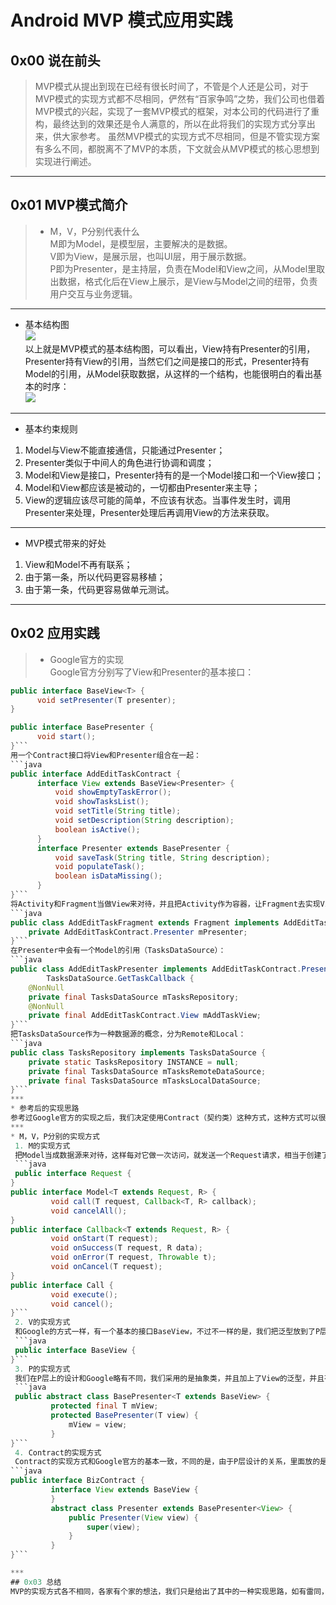 # Android MVP 模式应用实践

## 0x00 说在前头
>MVP模式从提出到现在已经有很长时间了，不管是个人还是公司，对于MVP模式的实现方式都不尽相同，俨然有“百家争鸣”之势，我们公司也借着MVP模式的兴起，实现了一套MVP模式的框架，对本公司的代码进行了重构，最终达到的效果还是令人满意的，所以在此将我们的实现方式分享出来，供大家参考。
虽然MVP模式的实现方式不尽相同，但是不管实现方案有多么不同，都脱离不了MVP的本质，下文就会从MVP模式的核心思想到实现进行阐述。  

***
## 0x01 MVP模式简介
>* M，V，P分别代表什么  
M即为Model，是模型层，主要解决的是数据。  
V即为View，是展示层，也叫UI层，用于展示数据。  
P即为Presenter，是主持层，负责在Model和View之间，从Model里取出数据，格式化后在View上展示，是View与Model之间的纽带，负责用户交互与业务逻辑。
***
* 基本结构图  
![](./mvp结构图.png)  
以上就是MVP模式的基本结构图，可以看出，View持有Presenter的引用，Presenter持有View的引用，当然它们之间是接口的形式，Presenter持有Model的引用，从Model获取数据，从这样的一个结构，也能很明白的看出基本的时序：  
![](./mvp时序图.png)  
***
* 基本约束规则  
 1. Model与View不能直接通信，只能通过Presenter；  
 2. Presenter类似于中间人的角色进行协调和调度；  
 3. Model和View是接口，Presenter持有的是一个Model接口和一个View接口；  
 4. Model和View都应该是被动的，一切都由Presenter来主导；  
 5. View的逻辑应该尽可能的简单，不应该有状态。当事件发生时，调用Presenter来处理，Presenter处理后再调用View的方法来获取。  
 ***
* MVP模式带来的好处
 1. View和Model不再有联系；
 2. 由于第一条，所以代码更容易移植；  
 3. 由于第一条，代码更容易做单元测试。    

***
## 0x02 应用实践  

>* Google官方的实现  
Google官方分别写了View和Presenter的基本接口：  
```java
public interface BaseView<T> {  
      void setPresenter(T presenter);
}
```  
```java
public interface BasePresenter {  
      void start();
}```  
用一个Contract接口将View和Presenter组合在一起：  
```java
public interface AddEditTaskContract {   
      interface View extends BaseView<Presenter> {
          void showEmptyTaskError();
          void showTasksList();
          void setTitle(String title);
          void setDescription(String description);
          boolean isActive();
      }
      interface Presenter extends BasePresenter {
          void saveTask(String title, String description);
          void populateTask();
          boolean isDataMissing();
      }
}```  
将Activity和Fragment当做View来对待，并且把Activity作为容器，让Fragment去实现View接口并且持有Presenter的引用：  
```java
public class AddEditTaskFragment extends Fragment implements AddEditTaskContract.View {
    private AddEditTaskContract.Presenter mPresenter;
}```  
在Presenter中会有一个Model的引用（TasksDataSource）：  
```java
public class AddEditTaskPresenter implements AddEditTaskContract.Presenter,
        TasksDataSource.GetTaskCallback {
    @NonNull
    private final TasksDataSource mTasksRepository;
    @NonNull
    private final AddEditTaskContract.View mAddTaskView;
}```  
把TasksDataSource作为一种数据源的概念，分为Remote和Local：  
```java
public class TasksRepository implements TasksDataSource {
    private static TasksRepository INSTANCE = null;
    private final TasksDataSource mTasksRemoteDataSource;
    private final TasksDataSource mTasksLocalDataSource;
}```  
***
* 参考后的实现思路  
参考过Google官方的实现之后，我们决定使用Contract（契约类）这种方式，这种方式可以很好地将一对View和Presenter绑定在一起，并且也把Activity和Fragment当做View来处理，但是不采用Activity为容器的做法，也把Model当做一种数据源，按照目前代码的情况，分为NetworkModel和DatabaseModel，让Presenter持有Model的引用。  
***  
* M，V，P分别的实现方式  
 1. M的实现方式  
 把Model当成数据源来对待，这样每对它做一次访问，就发送一个Request请求，相当于创建了一次连接、做了一次调用，所以抽象出来一个Call接口，让Model来管理Call，每次调用通过异步的Callback回调：
 ```java
 public interface Request {
}  
public interface Model<T extends Request, R> {
         void call(T request, Callback<T, R> callback);
         void cancelAll();
}  
public interface Callback<T extends Request, R> {
         void onStart(T request);
         void onSuccess(T request, R data);
         void onError(T request, Throwable t);
         void onCancel(T request);
}  
public interface Call {
         void execute();
         void cancel();
}```
 2. V的实现方式  
 和Google的方式一样，有一个基本的接口BaseView，不过不一样的是，我们把泛型放到了P层：  
 ```java
 public interface BaseView {
}```
 3. P的实现方式  
 我们在P层上的设计和Google略有不同，我们采用的是抽象类，并且加上了View的泛型，并且有一个protected的成员变量mView，更是加到了构造函数的参数里，这样的话对子类就有一个规范性的约束：  
 ```java
 public abstract class BasePresenter<T extends BaseView> {
         protected final T mView;
         protected BasePresenter(T view) {
             mView = view;
         }
}```
 4. Contract的实现方式  
 Contract的实现方式和Google官方的基本一致，不同的是，由于P层设计的关系，里面放的是抽象类而不是接口：  
```java
public interface BizContract {
         interface View extends BaseView {
         }
         abstract class Presenter extends BasePresenter<View> {
             public Presenter(View view) {
                 super(view);
             }
         }
}```  

***
## 0x03 总结  
MVP的实现方式各不相同，各家有个家的想法，我们只是给出了其中的一种实现思路，如有雷同，纯属巧合。
